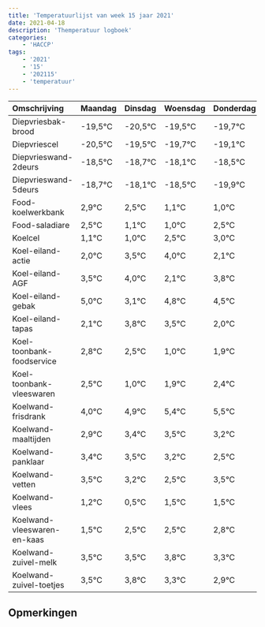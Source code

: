 ```yaml
---
title: 'Temperatuurlijst van week 15 jaar 2021'
date: 2021-04-18
description: 'Themperatuur logboek'
categories:
    - 'HACCP'
tags:
    - '2021'
    - '15'
    - '202115'
    - 'temperatuur'
---
```

|Omschrijving|Maandag|Dinsdag|Woensdag|Donderdag|Vrijdag|Zaterdag|Zondag|
|:---|:---|:---|:---|:---|:---|:---|:---|
|Diepvriesbak-brood|-19,5°C|-20,5°C|-19,5°C|-19,7°C|-19,1°C|-19,5°C|-20,9°C|
|Diepvriescel|-20,5°C|-19,5°C|-19,7°C|-19,1°C|-19,5°C|-20,9°C|-21,0°C|
|Diepvrieswand-2deurs|-18,5°C|-18,7°C|-18,1°C|-18,5°C|-19,9°C|-20,0°C|-18,5°C|
|Diepvrieswand-5deurs|-18,7°C|-18,1°C|-18,5°C|-19,9°C|-20,0°C|-18,5°C|-18,0°C|
|Food-koelwerkbank|2,9°C|2,5°C|1,1°C|1,0°C|2,5°C|3,0°C|1,1°C|
|Food-saladiare|2,5°C|1,1°C|1,0°C|2,5°C|3,0°C|1,1°C|2,8°C|
|Koelcel|1,1°C|1,0°C|2,5°C|3,0°C|1,1°C|2,8°C|2,5°C|
|Koel-eiland-actie|2,0°C|3,5°C|4,0°C|2,1°C|3,8°C|3,5°C|2,0°C|
|Koel-eiland-AGF|3,5°C|4,0°C|2,1°C|3,8°C|3,5°C|2,0°C|2,9°C|
|Koel-eiland-gebak|5,0°C|3,1°C|4,8°C|4,5°C|3,0°C|3,9°C|4,4°C|
|Koel-eiland-tapas|2,1°C|3,8°C|3,5°C|2,0°C|2,9°C|3,4°C|3,5°C|
|Koel-toonbank-foodservice|2,8°C|2,5°C|1,0°C|1,9°C|2,4°C|2,5°C|2,2°C|
|Koel-toonbank-vleeswaren|2,5°C|1,0°C|1,9°C|2,4°C|2,5°C|2,2°C|1,5°C|
|Koelwand-frisdrank|4,0°C|4,9°C|5,4°C|5,5°C|5,2°C|4,5°C|5,5°C|
|Koelwand-maaltijden|2,9°C|3,4°C|3,5°C|3,2°C|2,5°C|3,5°C|3,5°C|
|Koelwand-panklaar|3,4°C|3,5°C|3,2°C|2,5°C|3,5°C|3,5°C|3,8°C|
|Koelwand-vetten|3,5°C|3,2°C|2,5°C|3,5°C|3,5°C|3,8°C|3,3°C|
|Koelwand-vlees|1,2°C|0,5°C|1,5°C|1,5°C|1,8°C|1,3°C|0,9°C|
|Koelwand-vleeswaren-en-kaas|1,5°C|2,5°C|2,5°C|2,8°C|2,3°C|1,9°C|3,0°C|
|Koelwand-zuivel-melk|3,5°C|3,5°C|3,8°C|3,3°C|2,9°C|4,0°C|2,8°C|
|Koelwand-zuivel-toetjes|3,5°C|3,8°C|3,3°C|2,9°C|4,0°C|2,8°C|3,5°C|

## Opmerkingen


